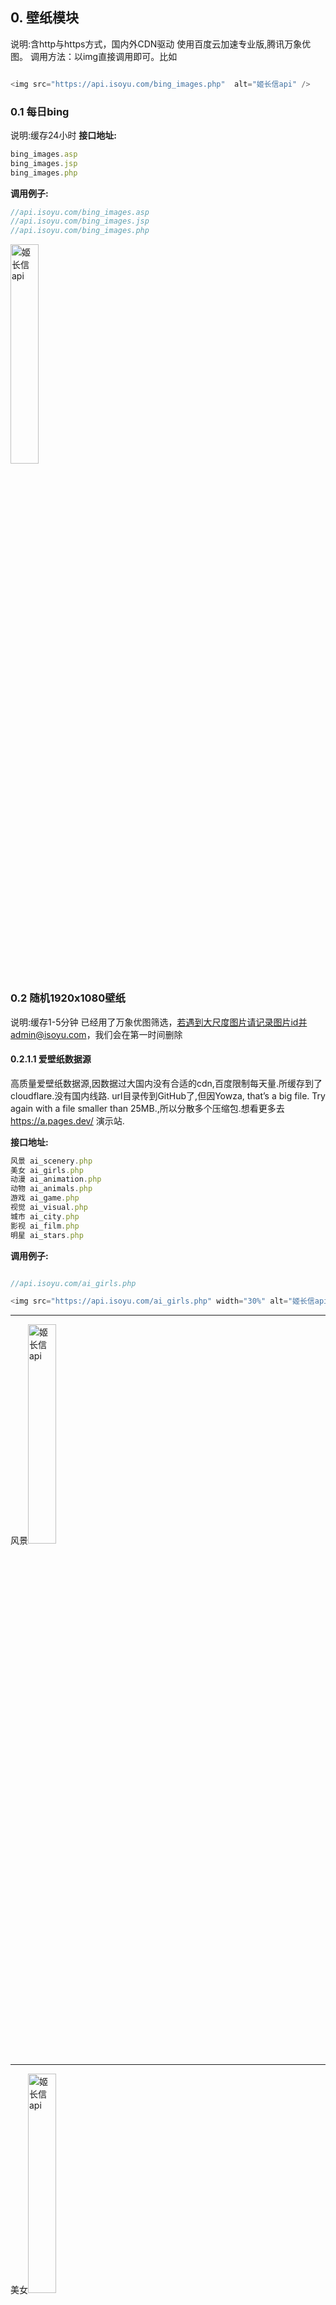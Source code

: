 ## 0. 壁纸模块
说明:含http与https方式，国内外CDN驱动
使用百度云加速专业版,腾讯万象优图。
调用方法：以img直接调用即可。比如

```javascript

<img src="https://api.isoyu.com/bing_images.php"  alt="姬长信api" />

```

### 0.1 每日bing 
说明:缓存24小时
   **接口地址:**
```javascript
bing_images.asp
bing_images.jsp
bing_images.php

```

   **调用例子:**

```javascript
//api.isoyu.com/bing_images.asp
//api.isoyu.com/bing_images.jsp
//api.isoyu.com/bing_images.php

```

<img src="https://api.isoyu.com/bing_images.php" width="30%" alt="姬长信api" ></a>

### 0.2 随机1920x1080壁纸 

说明:缓存1-5分钟 已经用了万象优图筛选，若遇到大尺度图片请记录图片id并admin@isoyu.com，我们会在第一时间删除

#### 0.2.1.1 爱壁纸数据源

高质量爱壁纸数据源,因数据过大国内没有合适的cdn,百度限制每天量.所缓存到了cloudflare.没有国内线路.  url目录传到GitHub了,但因Yowza, that’s a big file. Try again with a file smaller than 25MB.,所以分散多个压缩包.想看更多去 https://a.pages.dev/  演示站.

   **接口地址:**
```javascript
风景 ai_scenery.php
美女 ai_girls.php
动漫 ai_animation.php
动物 ai_animals.php
游戏 ai_game.php
视觉 ai_visual.php
城市 ai_city.php
影视 ai_film.php
明星 ai_stars.php
```
   **调用例子:**
```javascript

//api.isoyu.com/ai_girls.php

<img src="https://api.isoyu.com/ai_girls.php" width="30%" alt="姬长信api" ></a>

```
----

风景<img src="https://api.isoyu.com/ai_scenery.php" width="30%" alt="姬长信api" ></a>

----

美女<img src="https://api.isoyu.com/ai_girls.php" width="30%" alt="姬长信api" ></a>

----

动漫<img src="https://api.isoyu.com/ai_animation.php" width="30%" alt="姬长信api" ></a>

----

动物<img src="https://api.isoyu.com/ai_animals.php" width="30%" alt="姬长信api" ></a>

----

游戏<img src="https://api.isoyu.com/ai_game.php" width="30%" alt="姬长信api" ></a>

----

视觉<img src="https://api.isoyu.com/ai_visual.php" width="30%" alt="姬长信api" ></a>

----

城市<img src="https://api.isoyu.com/ai_city.php" width="30%" alt="姬长信api" ></a>

----

影视<img src="https://api.isoyu.com/ai_film.php" width="30%" alt="姬长信api" ></a>

----

明星<img src="https://api.isoyu.com/ai_stars.php" width="30%" alt="姬长信api" ></a>


#### 0.2.1.2 14年网红源

14年采集的网红图片源,17年停更.2017.07.31增加至2257张

   **接口地址:**
```javascript
mm_images.asp
mm_images.jsp
mm_images.php

```
   **调用例子:**
```javascript
//api.isoyu.com/mm_images.asp
//api.isoyu.com/mm_images.jsp
//api.isoyu.com/mm_images.php

<img src="https://api.isoyu.com/mm_images.php" width="30%" alt="姬长信api" ></a>

```

<img src="https://api.isoyu.com/mm_images.php" width="30%" alt="姬长信api" ></a>

#### 0.2.1.3 当代网红


实时更新当代网红,2021年8月9日已存储四万张


   **接口地址:**
```javascript
mmnew_images.php

```
   **调用例子:**
```javascript

//api.isoyu.com/mmnew_images.php

<img src="https://api.isoyu.com/mmnew_images.php" width="30%" alt="姬长信api" ></a>

```

<img src="https://api.isoyu.com/mmnew_images.php" width="30%" alt="姬长信api" ></a>

### 0.2.1 网红专栏壁纸 
说明:缓存1-5分钟.网红@蓓蓓梅,投稿 已经用了万象优图筛选，若遇到大尺度图片请记录图片id并admin@isoyu.com，我们会在第一时间删除
*2019.05.09增加至672张*

   **接口地址:**

```javascript
beibei_images.asp
beibei_images.jsp
beibei_images.php

```
   **调用例子:**
```javascript
//api.isoyu.com/beibei_images.asp
//api.isoyu.com/beibei_images.jsp
//api.isoyu.com/beibei_images.php

```
<img src="https://api.isoyu.com/beibei_images.php" width="30%" alt="姬长信api" ></a>


### 0.3 动态IP签名图片 
说明:可能会显cdnIP,字体<书体坊兰亭体>
   **可选参数:**
   `signature`自定义文本
   **接口地址:**
```javascript
ip_images.asp
ip_images.jsp
ip_images.php

```
或
```javascript
ip_images.asp?signature=早安
ip_images.jsp?signature=早安
ip_images.php?signature=早安

```


   **调用例子:**
```javascript
//api.isoyu.com/ip_images.asp
//api.isoyu.com/ip_images.jsp
//api.isoyu.com/ip_images.php

```
或
```javascript
//api.isoyu.com/ip_images.asp?signature=早安
//api.isoyu.com/ip_images.jsp?signature=早安
//api.isoyu.com/ip_images.php?signature=早安

```
![姬长信API](https://api.isoyu.com/ip_images.php?signature=早安)


### 0.4 动态图 
说明:资源还是有点少

   **接口地址:**
`gif_images.php`
   **调用例子:**
`//api.isoyu.com/gif_images.php`

### 0.5 抱枕图生成器 
说明:缓存1-5分钟.已经用了万象优图筛选，若遇到露骨图片请记录图片id并admin@isoyu.com，我们会在第一时间删除。
*2017.08.14增加至7391张，共20G。部分单个图片大小最高会在60Mb，所以加载会慢。*

   **接口地址:**`bao_images.php`

   **调用例子:**

<img src="https://api.isoyu.com/bao_images.php" width="30%" alt="姬长信api" ></a>

`//api.isoyu.com/bao_images.php`

### 0.6 ARU(阿鲁)表情包 
说明:缓存1-5分钟 格式为png，gif 大小为s，l，xl ARU(阿鲁)表情包。表情包作者:`@_SiC_ `创意：＠YDXX丶（室友）

*2018.01.06更新*

*2018.01.09ARU(阿鲁)表情包。表情包作者:`@_SiC_ `已免费授权，会长期更新。*
   **接口地址:**
   <table>
   <tr>
    <td>GIF</td>
    <td>ARU_GIF_S.php</td>
    <td>ARU_GIF_L.php</td>
    <td>ARU_GIF_XL.php</td>
   </tr>
   <tr>
    <td>PNG</td>
    <td>ARU_PNG_S.php</td>
    <td>ARU_PNG_L.php</td>
    <td>ARU_PNG_XL.php</td>
   </tr>
   </table>
   **调用例子:**
  
![姬长信API](https://api.isoyu.com/ARU_GIF_S.php)
   

```javascript
//api.isoyu.com/ARU_GIF_S.php

```

### 0.7 二维码生成与解码 
说明：依靠phpqrcode，Version: 1.1.4 Build: 2010100721 这是QR码2-D条码生成器的PHP实现。支持跨域,这是基于由Kentaro Fukuchi编写的C libqrencode的纯php-LGPL许可实现。

支持数字，字母数字，8位和汉字编码。（汉字编码没有完全测试，如果你是日本编码启用，你可以通过验证:) :)）
导出为PNG图像，并以位表形式导出数据缓存提高计算速度.

下面是参数介绍。

**url**: 
*二维码对应的网址*

**m**  : 
*二维码白色边框尺寸,缺省值: 0px*

**e**  : 
*容错级别(errorLevel)，可选参数如下(缺省值 L)*：

     > L水平 7%的字码可被修正
     > M水平 15%的字码可被修正
     > Q水平 25%的字码可被修正
     > H水平 30%的字码可被修正

**p**  : 
*二维码尺寸，可选范围1-40(递增值为25.1=25x25,2=50x50...最大40=1000x1000。具体大小和容错级别有关)（缺省值：3）*

**生成例子**:  

![姬长信API](https://api.isoyu.com/qr/?m=0&e=L&p=5&url=https://api.isoyu.com)

`https://api.isoyu.com/qr/?m=0&e=L&p=5&url=https://api.isoyu.com`
  
  
  **解码例子**:  

```javascript
https://api.isoyu.com/qr/deqr.asp?imgurl=https://ws3.sinaimg.cn/large/005BYqpgly1g1qmzrwfckj303h03h09u.jpg
https://api.isoyu.com/qr/deqr.jsp?imgurl=https://ws3.sinaimg.cn/large/005BYqpgly1g1qmzrwfckj303h03h09u.jpg
https://api.isoyu.com/qr/deqr.php?imgurl=https://ws3.sinaimg.cn/large/005BYqpgly1g1qmzrwfckj303h03h09u.jpg

```
  
返回
  
  
```javascript
{
	"code": 1,
	"msg": "success",
	"qrurl": "https://api.isoyu.com"
}
```

### 0.8 图片反代 
说明:为了解决新浪图床防盗链 字体<书体坊兰亭体>

   **必选参数:**

   `url` 图片链接

   **接口地址:**
```javascript
img-Proxy.asp
img-Proxy.jsp
img-Proxy.php

```
   **调用例子:**
```javascript
//api.isoyu.com/img-Proxy.asp?url=https://wx4.sinaimg.cn/large/ce575088ly4g2g98s9kc6j20k00f0q4s.jpg
//api.isoyu.com/img-Proxy.jsp?url=https://wx4.sinaimg.cn/large/ce575088ly4g2g98s9kc6j20k00f0q4s.jpg
//api.isoyu.com/img-Proxy.php?url=https://wx4.sinaimg.cn/large/ce575088ly4g2g98s9kc6j20k00f0q4s.jpg

```
![姬长信API](https://api.isoyu.com/img-Proxy.php?url=https://wx4.sinaimg.cn/large/ce575088ly4g2g98s9kc6j20k00f0q4s.jpg)

### 0.8.1 微博反代 
说明:为了解决新浪图床防盗链 所以直接反代了微博

直接替换域名即可

   **必选参数:**

   `url` 图片链接

   **接口地址:**
```javascript
weibo.isoyu.com

```
   **调用例子:**
```javascript
https://weibo.isoyu.com/large/ce575088ly4g2g98s9kc6j20k00f0q4s.jpg


```
![姬长信API](https://weibo.isoyu.com/large/ce575088ly4g2g98s9kc6j20k00f0q4s.jpg)


### 0.9 图片鉴黄

姬长信API 结合腾讯优图的深度学习图像识别技术，推出鉴黄、鉴政、鉴暴恐等多种类型的敏感内容审核服务，有效识别违禁图片，针对 全网分发的图片进行智能扫描，有效规避您的业务涉黄风险，目前全网免费公测中(腾讯优图赞助)。

图片鉴黄服务针对 CDN 分发的图片进行扫描，得到每张图片的色情等级的评分，归类为“疑似色情图片”、“色情图片”和“正常图片”。

智能图片鉴黄保留6个月内的涉黄图片处理历史记录。

*10 秒内累计请求超过 10 次,封锁此IP 86400 秒*
*暂不支持cn域名鉴黄,需要联系我admin@isoyu.com审核加白名单*

**必选参数:**


`imgurl`    图片url地址

**返回参数说明：**


<table class="layui-table" lay-size="sm">
                    <thead>
                    <tr>
                        <th>名称</th>
                        <th>类型</th>
                        <th>说明</th>
                    </tr>
                    </thead>
                    <tbody>
                    <tr><td>url_classified</td><td>String</td><td>图片url地址</td></tr><tr><td>rating_index</td><td>Int</td><td>图片内容级别  1 所有人，2 青少年 ，3 为不良图片(成年人)</td></tr><tr><td>rating_label</td><td>String</td><td>图片内容</td></tr>                    </tbody>
                </table>



**接口地址:**
```javascript
        https://api.isoyu.com/jianhuang.asp?imgurl=
        https://api.isoyu.com/jianhuang.jsp?imgurl=
        https://api.isoyu.com/jianhuang.php?imgurl=
```
**例子:**
https://i.loli.net/2020/03/04/omXIMPkg3A1J6Uq.jpg

![鉴黄举例.jpg](https://i.loli.net/2020/03/04/omXIMPkg3A1J6Uq.jpg)

```javascript
       https://api.isoyu.com/jianhuang.asp?imgurl=https://i.loli.net/2020/03/04/omXIMPkg3A1J6Uq.jpg
       https://api.isoyu.com/jianhuang.php?imgurl=https://i.loli.net/2020/03/04/omXIMPkg3A1J6Uq.jpg
       https://api.isoyu.com/jianhuang.jsp?imgurl=https://i.loli.net/2020/03/04/omXIMPkg3A1J6Uq.jpg

```
**返回:**
```javascript
{
    "code":1,
    "msg":"识别成功",
    "url_classified":"https://i.loli.net/2020/03/04/omXIMPkg3A1J6Uq.jpg",
    "rating_index":1,
    "rating_label":"everyone"
}
```
